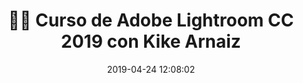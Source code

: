 ---
author_profile: false
title: "👨‍🏫 Curso de Adobe Lightroom CC 2019 con Kike Arnaiz"
description: "📸 Curso de Adobe Lightroom CC 2019 con Kike Arnaiz"
excerpt: "📸 Curso de Adobe Lightroom CC 2019 con Kike Arnaiz"
header:
  video:
    id: playlist?list=PLyNvsloSbd7NZKtqpSx3JHgy2NLw-ai1q
    provider: youtube
comments: false
date: 2019-04-24 12:08:02
tags:
- Kike Arnaiz
- Lightroom
- Adobe
categories:
- Vídeotutorial Fotografía
sidebar:
- title: "Menú Videoteca"
  nav: vteca
---